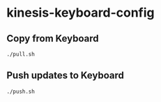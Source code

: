 # kinesis-keyboard-config

## Copy from Keyboard
`./pull.sh`

## Push updates to Keyboard
`./push.sh`
